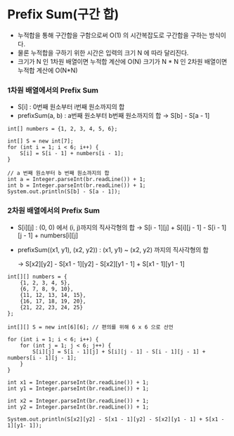 # Prefix Sum(구간 합)

- 누적합을 통해 구간합을 구함으로써 O(1) 의 시간복잡도로 구간합을 구하는 방식이다.
- 물론 누적합을 구하기 위한 시간은 입력의 크기 N 에 따라 달리진다.
- 크기가 N 인 1차원 배열이면 누적합 계산에 O(N)
크기가 N * N 인 2차원 배열이면 누적합 계산에 O(N*N)

### 1차원 배열에서의 Prefix Sum

- S[i] : 0번째 원소부터 i번째 원소까지의 합
- prefixSum(a, b) : a번째 원소부터 b번째 원소까지의 합 → S[b] - S[a - 1]

```
int[] numbers = {1, 2, 3, 4, 5, 6};

int[] S = new int[7];
for (int i = 1; i < 6; i++) {
    S[i] = S[i - 1] + numbers[i - 1];
}

// a 번째 원소부터 b 번째 원소까지의 합
int a = Integer.parseInt(br.readLine()) + 1;
int b = Integer.parseInt(br.readLine()) + 1;
System.out.println(S[b] - S[a - 1]);
```

### 2차원 배열에서의 Prefix Sum

- S[i][j] : (0, 0) 에서 (i, j)까지의 직사각형의 합 → S[i - 1][j] + S[i][j - 1] - S[i - 1][j - 1] + numbers[i][j]
- prefixSum((x1, y1), (x2, y2)) : (x1, y1) ~ (x2, y2) 까지의 직사각형의 합
    
    → S[x2][y2] - S[x1 - 1][y2] - S[x2][y1 - 1] + S[x1 - 1][y1 - 1]
    

```
int[][] numbers = {
    {1, 2, 3, 4, 5},
    {6, 7, 8, 9, 10},
    {11, 12, 13, 14, 15},
    {16, 17, 18, 19, 20},
    {21, 22, 23, 24, 25}
};

int[][] S = new int[6][6]; // 편의를 위해 6 x 6 으로 선언

for (int i = 1; i < 6; i++) {
    for (int j = 1; j < 6; j++) {
        S[i][j] = S[i - 1][j] + S[i][j - 1] - S[i - 1][j - 1] + numbers[i - 1][j - 1];
    }
}

int x1 = Integer.parseInt(br.readLine()) + 1;
int y1 = Integer.parseInt(br.readLine()) + 1;

int x2 = Integer.parseInt(br.readLine()) + 1;
int y2 = Integer.parseInt(br.readLine()) + 1;

System.out.println(S[x2][y2] - S[x1 - 1][y2] - S[x2][y1 - 1] + S[x1 - 1][y1- 1]);
```